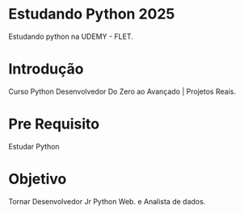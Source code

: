 # Estudando Python 2025
Estudando python na UDEMY - FLET.

# Introdução
Curso Python Desenvolvedor Do Zero
ao Avançado | Projetos Reais.

# Pre Requisito

Estudar Python

# Objetivo 
Tornar Desenvolvedor Jr Python Web.
e Analista de dados.

